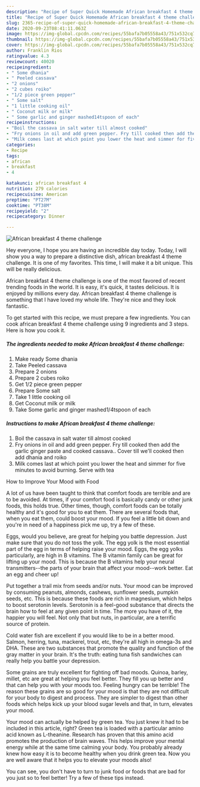 ```yaml
---
description: "Recipe of Super Quick Homemade African breakfast 4 theme challenge"
title: "Recipe of Super Quick Homemade African breakfast 4 theme challenge"
slug: 2365-recipe-of-super-quick-homemade-african-breakfast-4-theme-challenge
date: 2020-09-23T08:41:11.063Z
image: https://img-global.cpcdn.com/recipes/55bafa7b05558a43/751x532cq70/african-breakfast-4-theme-challenge-recipe-main-photo.jpg
thumbnail: https://img-global.cpcdn.com/recipes/55bafa7b05558a43/751x532cq70/african-breakfast-4-theme-challenge-recipe-main-photo.jpg
cover: https://img-global.cpcdn.com/recipes/55bafa7b05558a43/751x532cq70/african-breakfast-4-theme-challenge-recipe-main-photo.jpg
author: Franklin Rios
ratingvalue: 4.3
reviewcount: 40020
recipeingredient:
- " Some dhania"
- " Peeled cassava"
- "2 onions"
- "2 cubes roiko"
- "1/2 piece green pepper"
- " Some salt"
- "1 little cooking oil"
- " Coconut milk or milk"
- " Some garlic and ginger mashed14tspoon of each"
recipeinstructions:
- "Boil the cassava in salt water till almost cooked"
- "Fry onions in oil and add green pepper. Fry till cooked then add the garlic ginger paste and cooked cassava.. Cover till we&#39;ll cooked then add dhania and roiko"
- "Milk comes last at which point you lower the heat and simmer for five minutes to avoid burning. Serve with tea"
categories:
- Recipe
tags:
- african
- breakfast
- 4

katakunci: african breakfast 4 
nutrition: 279 calories
recipecuisine: American
preptime: "PT27M"
cooktime: "PT38M"
recipeyield: "2"
recipecategory: Dinner

---
```



![African breakfast 4 theme challenge](https://img-global.cpcdn.com/recipes/55bafa7b05558a43/751x532cq70/african-breakfast-4-theme-challenge-recipe-main-photo.jpg)

Hey everyone, I hope you are having an incredible day today. Today, I will show you a way to prepare a distinctive dish, african breakfast 4 theme challenge. It is one of my favorites. This time, I will make it a bit unique. This will be really delicious.



African breakfast 4 theme challenge is one of the most favored of recent trending foods in the world. It is easy, it's quick, it tastes delicious. It is enjoyed by millions every day. African breakfast 4 theme challenge is something that I have loved my whole life. They're nice and they look fantastic.


To get started with this recipe, we must prepare a few ingredients. You can cook african breakfast 4 theme challenge using 9 ingredients and 3 steps. Here is how you cook it.

<!--inarticleads1-->

##### The ingredients needed to make African breakfast 4 theme challenge:

1. Make ready  Some dhania
1. Take  Peeled cassava
1. Prepare 2 onions
1. Prepare 2 cubes roiko
1. Get 1/2 piece green pepper
1. Prepare  Some salt
1. Take 1 little cooking oil
1. Get  Coconut milk or milk
1. Take  Some garlic and ginger mashed1/4tspoon of each




<!--inarticleads2-->

##### Instructions to make African breakfast 4 theme challenge:

1. Boil the cassava in salt water till almost cooked
1. Fry onions in oil and add green pepper. Fry till cooked then add the garlic ginger paste and cooked cassava.. Cover till we&#39;ll cooked then add dhania and roiko
1. Milk comes last at which point you lower the heat and simmer for five minutes to avoid burning. Serve with tea




How to Improve Your Mood with Food


A lot of us have been taught to think that comfort foods are terrible and are to be avoided. At times, if your comfort food is basically candy or other junk foods, this holds true. Other times, though, comfort foods can be totally healthy and it's good for you to eat them. There are several foods that, when you eat them, could boost your mood. If you feel a little bit down and you're in need of a happiness pick me up, try a few of these.

Eggs, would you believe, are great for helping you battle depression. Just make sure that you do not toss the yolk. The egg yolk is the most essential part of the egg in terms of helping raise your mood. Eggs, the egg yolks particularly, are high in B vitamins. The B vitamin family can be great for lifting up your mood. This is because the B vitamins help your neural transmitters--the parts of your brain that affect your mood--work better. Eat an egg and cheer up!

Put together a trail mix from seeds and/or nuts. Your mood can be improved by consuming peanuts, almonds, cashews, sunflower seeds, pumpkin seeds, etc. This is because these foods are rich in magnesium, which helps to boost serotonin levels. Serotonin is a feel-good substance that directs the brain how to feel at any given point in time. The more you have of it, the happier you will feel. Not only that but nuts, in particular, are a terrific source of protein.

Cold water fish are excellent if you would like to be in a better mood. Salmon, herring, tuna, mackerel, trout, etc, they're all high in omega-3s and DHA. These are two substances that promote the quality and function of the gray matter in your brain. It's the truth: eating tuna fish sandwiches can really help you battle your depression. 

Some grains are truly excellent for fighting off bad moods. Quinoa, barley, millet, etc are great at helping you feel better. They fill you up better and that can help you with your moods too. Feeling hungry can be terrible! The reason these grains are so good for your mood is that they are not difficult for your body to digest and process. They are simpler to digest than other foods which helps kick up your blood sugar levels and that, in turn, elevates your mood.

Your mood can actually be helped by green tea. You just knew it had to be included in this article, right? Green tea is loaded with a particular amino acid known as L-theanine. Research has proven that this amino acid promotes the production of brain waves. This helps improve your mental energy while at the same time calming your body. You probably already knew how easy it is to become healthy when you drink green tea. Now you are well aware that it helps you to elevate your moods also!

You can see, you don't have to turn to junk food or foods that are bad for you just so to feel better! Try  a few  of  these  tips  instead.

